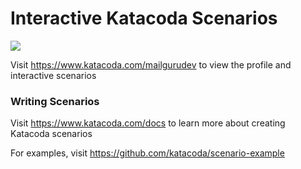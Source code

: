 # Interactive Katacoda Scenarios

[![](http://shields.katacoda.com/katacoda/mailgurudev/count.svg)](https://www.katacoda.com/mailgurudev "Get your profile on Katacoda.com")

Visit https://www.katacoda.com/mailgurudev to view the profile and interactive scenarios

### Writing Scenarios
Visit https://www.katacoda.com/docs to learn more about creating Katacoda scenarios

For examples, visit https://github.com/katacoda/scenario-example
